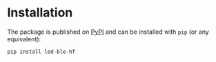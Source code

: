 # Installation

The package is published on [PyPI](https://pypi.org/project/deezer-python/) and can be installed with `pip` (or any equivalent):

```bash
pip install led-ble-hf
```
